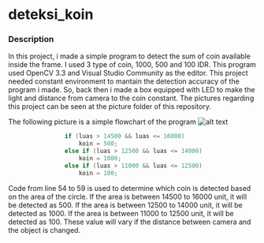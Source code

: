 # deteksi_koin

### Description
In this project, i made a simple program to detect the sum of coin available inside the frame. I used 3 type of coin, 1000, 500 and 100 IDR. This program used OpenCV 3.3 and Visual Studio Community as the editor.
This project needed constant environment to mantain the detection accuracy of the program i made. So, back then i made a box equipped with LED to make the light and distance from camera to the coin constant. The pictures regarding this project can be seen at the picture folder of this repository.

The following picture is a simple flowchart of the program
![alt text](https://github.com/falithurrahman/deteksi_koin/blob/master/Picture/Drawing1.jpg "Flowchart")

````C++
				if (luas > 14500 && luas <= 16000)
					koin = 500;
				else if (luas > 12500 && luas <= 14000)
					koin = 1000;
				else if (luas > 11000 && luas <= 12500)
					koin = 100;
````
Code from line 54 to 59 is used to determine which coin is detected based on the area of the circle. If the area is between 14500 to 16000 unit, it will be detected as 500. If the area is between 12500 to 14000 unit, it will be detected as 1000. If the area is between 11000 to 12500 unit, it will be detected as 100. These value will vary if the distance between camera and the object is changed. 